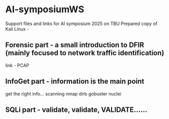 # AI-symposiumWS
Support files and links for AI symposium 2025 on TBU
Prepared copy of Kali Linux - <link>

Forensic part - a small introduction to DFIR (mainly focused to network traffic identification)
-----------------------------------------------------------------------------------------------
link - PCAP

InfoGet part - information is the main point
-----------------------------------------------------------------------------------------------
get the right info... scanning
  nmap
  dirb
  gobuster
  nuclei

SQLi part - validate, validate, VALIDATE......
-----------------------------------------------------------------------------------------------

